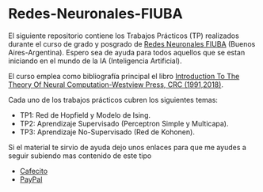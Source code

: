 # Redes-Neuronales-FIUBA
El siguiente repositorio contiene los Trabajos Prácticos (TP) realizados durante el curso de grado y posgrado de [Redes Neuronales FIUBA](https://campus.fi.uba.ar/course/view.php?id=736) (Buenos Aires-Argentina). Espero sea de ayuda para todos aquellos que se estan iniciando en el mundo de la IA (Inteligencia Artificial).

El curso emplea como bibliografía principal el libro [Introduction To The Theory Of Neural Computation-Westview Press, CRC (1991,2018)](http://library.lol/main/7668E96300E1D3FF838F0D9F97B841C0). 

Cada uno de los trabajos prácticos cubren los siguientes temas:
- TP1: Red de Hopfield y Modelo de Ising.
- TP2: Aprendizaje Supervisado (Perceptron Simple y Multicapa).
- TP3: Aprendizaje No-Supervisado (Red de Kohonen).

Si el material te sirvio de ayuda dejo unos enlaces para que me ayudes a seguir subiendo mas contenido de este tipo
- [Cafecito](https://cafecito.app/gustavoq14)
- [PayPal](https://paypal.me/gustavoq14?country.x=VE&locale.x=es_XC)
